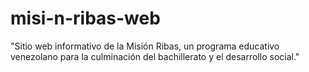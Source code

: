 # misi-n-ribas-web
"Sitio web informativo de la Misión Ribas, un programa educativo venezolano para la culminación del bachillerato y el desarrollo social."

